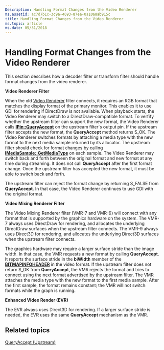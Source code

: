 ```yaml
---
Description: Handling Format Changes from the Video Renderer
ms.assetid: ac7d7b1c-3c9a-4693-87ea-0a10a8ab915c
title: Handling Format Changes from the Video Renderer
ms.topic: article
ms.date: 05/31/2018
---
```


# Handling Format Changes from the Video Renderer

This section describes how a decoder filter or transform filter should handle format changes from the video renderer.

**Video Renderer Filter**

When the old [Video Renderer](video-renderer-filter.md) filter connects, it requires an RGB format that matches the display format of the primary monitor. This enables it to use GDI for rendering if DirectDraw is not available. When playback starts, the Video Renderer may switch to a DirectDraw-compatible format. To verfify whether the upstream filter can support the new format, the Video Renderer calls [**IPin::QueryAccept**](/windows/desktop/api/Strmif/nf-strmif-ipin-queryaccept) on the upstream filter's output pin. If the upstream filter accepts the new format, the **QueryAccept** method returns S\_OK. The Video Renderer switches formats by attaching a media type with the new format to the next media sample returned by its allocator. The upstream filter should check for format changes by calling [**IMediaSample::GetMediaType**](/windows/desktop/api/Strmif/nf-strmif-imediasample-getmediatype) on each sample. The Video Renderer may switch back and forth between the original format and new format at any time during streaming. It does not call **QueryAccept** after the first format change. Once the upstream filter has accepted the new format, it must be able to switch back and forth.

The upstream filter can reject the format change by returning S\_FALSE from **QueryAccept**. In that case, the Video Renderer continues to use GDI with the original format.

**Video Mixing Renderer Filter**

The Video Mixing Renderer filter (VMR-7 and VMR-9) will connect with any format that is supported by the graphics hardware on the system. The VMR-7 always uses DirectDraw for rendering, and allocates the underlying DirectDraw surfaces when the upstream filter connects. The VMR-9 always uses Direct3D for rendering, and allocates the underlying Direct3D surfaces when the upstream filter connects.

The graphics hardware may require a larger surface stride than the image width. In that case, the VMR requests a new format by calling **QueryAccept**. It reports the surface stride in the **biWidth** member of the [**BITMAPINFOHEADER**](/windows/win32/api/wingdi/ns-wingdi-bitmapinfoheader) in the video format. If the upstream filter does not return S\_OK from **QueryAccept**, the VMR rejects the format and tries to connect using the next format advertised by the upstream filter. The VMR attaches the media type with the new format to the first media sample. After the first sample, the format remains constant; the VMR will not switch formats while the graph is running.

**Enhanced Video Render (EVR)**

The EVR always uses Direct3D for rendering. If a larger surface stride is needed, the EVR uses the same **QueryAccept** mechanism as the VMR.

## Related topics

<dl> <dt>

[QueryAccept (Upstream)](queryaccept--upstream.md)
</dt> </dl>

 

 



